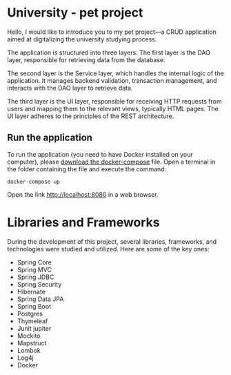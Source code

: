 # University - pet project

Hello, I would like to introduce you to my pet project—a CRUD application
aimed at digitalizing the university studying process.

The application is structured into three layers. The first layer is the DAO layer, responsible for retrieving
data from the database.

The second layer is the Service layer, which handles the internal logic of the application. It manages
backend validation, transaction management, and interacts with the DAO layer to retrieve data.

The third layer is the UI layer, responsible for receiving HTTP requests from users and mapping them to the
relevant views, typically HTML pages. The UI layer adheres to the principles of the REST architecture.

## Run the application

To run the application (you need to have Docker installed on your computer),
please [download the docker-compose](https://drive.google.com/file/d/1YlVt0-E5jza_Ner0DUBRFg5-uTWhAGgF/view?usp=share_link)
file. Open a terminal in the folder containing the file and
execute the command:

    docker-compose up

Open the link [http://localhost:8080](http://localhost:8888) in a web browser.

# Libraries and Frameworks

During the development of this project, several libraries, frameworks, and technologies were studied and
utilized. Here are some of the key ones:

- Spring Core
- Spring MVC
- Spring JDBC
- Spring Security
- Hibernate
- Spring Data JPA
- Spring Boot
- Postgres
- Thymeleaf
- Junit jupiter
- Mockito
- Mapstruct
- Lombok
- Log4j
- Docker